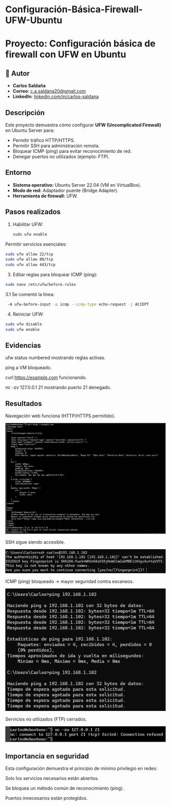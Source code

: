 # Configuración-Básica-Firewall-UFW-Ubuntu
# Proyecto: Configuración básica de firewall con UFW en Ubuntu
## 👤 Autor
- **Carlos Saldaña**                                                          
- **Correo**: [c.a.saldana20@gmail.com](mailto:c.a.sadlana20@gmail.com)
- **LinkedIn**: [linkedin.com/in/carlos-saldana](www.linkedin.com/in/carlossalca)

## Descripción
Este proyecto demuestra cómo configurar **UFW (Uncomplicated Firewall)** en Ubuntu Server para:
- Permitir tráfico HTTP/HTTPS.
- Permitir SSH para administración remota.
- Bloquear ICMP (ping) para evitar reconocimiento de red.
- Denegar puertos no utilizados (ejemplo: FTP).

## Entorno
- **Sistema operativo:** Ubuntu Server 22.04 (VM en VirtualBox).
- **Modo de red:** Adaptador puente (Bridge Adapter).
- **Herramienta de firewall:** UFW.

## Pasos realizados
1. Habilitar UFW:
   ```bash
   sudo ufw enable
Permitir servicios esenciales:
  ```bash
  sudo ufw allow 22/tcp
  sudo ufw allow 80/tcp
  sudo ufw allow 443/tcp
  ```

3. Editar reglas para bloquear ICMP (ping):
  ```bash
  sudo nano /etc/ufw/before.rules
  ```

  3.1 Se comentó la línea:
  ```bash
   -A ufw-before-input -p icmp --icmp-type echo-request -j ACCEPT
  ```

4. Reiniciar UFW:
  ```bash
 sudo ufw disable
 sudo ufw enable
  ```
## Evidencias

ufw status numbered mostrando reglas activas.

ping a VM bloqueado.

curl https://example.com funcionando.

nc -zv 127.0.0.1 21 mostrando puerto 21 denegado.

## Resultados

Navegación web funciona (HTTP/HTTPS permitido).

![image alt](https://github.com/hayligg/Configuraci-n-B-sica-Firewall-UFW-Ubuntu-/blob/3f01f792ef15960ee64a9754e2e8772ad913f151/https%20result.png)

SSH sigue siendo accesible.

![image alt](https://github.com/hayligg/Configuraci-n-B-sica-Firewall-UFW-Ubuntu-/blob/8775c8f94bffcd37d605f0b1047739710124139b/ssh.png)

ICMP (ping) bloqueado → mayor seguridad contra escaneos.

![image alt](https://github.com/hayligg/Configuraci-n-B-sica-Firewall-UFW-Ubuntu-/blob/3f01f792ef15960ee64a9754e2e8772ad913f151/ping%20request.png)

Servicios no utilizados (FTP) cerrados.

![image alt](https://github.com/hayligg/Configuraci-n-B-sica-Firewall-UFW-Ubuntu-/blob/3f01f792ef15960ee64a9754e2e8772ad913f151/conexion%20refused.png
)

## Importancia en seguridad

Esta configuración demuestra el principio de mínimo privilegio en redes:

Solo los servicios necesarios están abiertos.

Se bloquea un método común de reconocimiento (ping).

Puertos innecesarios están protegidos.
